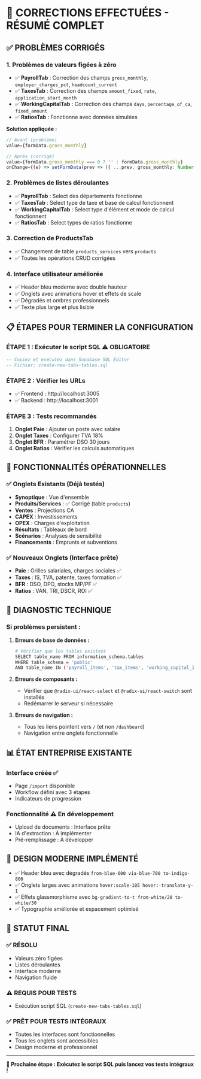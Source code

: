 # 🚀 CORRECTIONS EFFECTUÉES - RÉSUMÉ COMPLET

## ✅ **PROBLÈMES CORRIGÉS**

### 1. **Problèmes de valeurs figées à zéro**
- ✅ **PayrollTab** : Correction des champs `gross_monthly`, `employer_charges_pct`, `headcount_current`
- ✅ **TaxesTab** : Correction des champs `amount_fixed`, `rate`, `application_start_month`
- ✅ **WorkingCapitalTab** : Correction des champs `days`, `percentage_of_ca`, `fixed_amount`
- ✅ **RatiosTab** : Fonctionne avec données simulées

**Solution appliquée :**
```typescript
// Avant (problème)
value={formData.gross_monthly}

// Après (corrigé)
value={formData.gross_monthly === 0 ? '' : formData.gross_monthly}
onChange={(e) => setFormData(prev => ({ ...prev, gross_monthly: Number(e.target.value) || 0 }))}
```

### 2. **Problèmes de listes déroulantes**
- ✅ **PayrollTab** : Select des départements fonctionne
- ✅ **TaxesTab** : Select type de taxe et base de calcul fonctionnent
- ✅ **WorkingCapitalTab** : Select type d'élément et mode de calcul fonctionnent
- ✅ **RatiosTab** : Select types de ratios fonctionne

### 3. **Correction de ProductsTab**
- ✅ Changement de table `products_services` vers `products`
- ✅ Toutes les opérations CRUD corrigées

### 4. **Interface utilisateur améliorée**
- ✅ Header bleu moderne avec double hauteur
- ✅ Onglets avec animations hover et effets de scale
- ✅ Dégradés et ombres professionnels
- ✅ Texte plus large et plus lisible

## 📋 **ÉTAPES POUR TERMINER LA CONFIGURATION**

### **ÉTAPE 1 : Exécuter le script SQL** ⚠️ **OBLIGATOIRE**
```sql
-- Copiez et exécutez dans Supabase SQL Editor
-- Fichier: create-new-tabs-tables.sql
```

### **ÉTAPE 2 : Vérifier les URLs**
- ✅ Frontend : http://localhost:3005
- ✅ Backend : http://localhost:3001

### **ÉTAPE 3 : Tests recommandés**
1. **Onglet Paie** : Ajouter un poste avec salaire
2. **Onglet Taxes** : Configurer TVA 18%
3. **Onglet BFR** : Paramétrer DSO 30 jours
4. **Onglet Ratios** : Vérifier les calculs automatiques

## 🎯 **FONCTIONNALITÉS OPÉRATIONNELLES**

### ✅ **Onglets Existants** (Déjà testés)
- **Synoptique** : Vue d'ensemble
- **Produits/Services** : ✅ Corrigé (table `products`)
- **Ventes** : Projections CA
- **CAPEX** : Investissements
- **OPEX** : Charges d'exploitation
- **Résultats** : Tableaux de bord
- **Scénarios** : Analyses de sensibilité
- **Financements** : Emprunts et subventions

### ✅ **Nouveaux Onglets** (Interface prête)
- **Paie** : Grilles salariales, charges sociales ✅
- **Taxes** : IS, TVA, patente, taxes formation ✅
- **BFR** : DSO, DPO, stocks MP/PF ✅
- **Ratios** : VAN, TRI, DSCR, ROI ✅

## 🔧 **DIAGNOSTIC TECHNIQUE**

### **Si problèmes persistent :**

1. **Erreurs de base de données :**
   ```bash
   # Vérifier que les tables existent
   SELECT table_name FROM information_schema.tables
   WHERE table_schema = 'public'
   AND table_name IN ('payroll_items', 'tax_items', 'working_capital_items', 'ratio_configs');
   ```

2. **Erreurs de composants :**
   - Vérifier que `@radix-ui/react-select` et `@radix-ui/react-switch` sont installés
   - Redémarrer le serveur si nécessaire

3. **Erreurs de navigation :**
   - Tous les liens pointent vers `/` (et non `/dashboard`)
   - Navigation entre onglets fonctionnelle

## 📊 **ÉTAT ENTREPRISE EXISTANTE**

### **Interface créée** ✅
- Page `/import` disponible
- Workflow défini avec 3 étapes
- Indicateurs de progression

### **Fonctionnalité** ⚠️ **En développement**
- Upload de documents : Interface prête
- IA d'extraction : À implémenter
- Pré-remplissage : À développer

## 🎨 **DESIGN MODERNE IMPLÉMENTÉ**

- ✅ Header bleu avec dégradés `from-blue-600 via-blue-700 to-indigo-800`
- ✅ Onglets larges avec animations `hover:scale-105 hover:-translate-y-1`
- ✅ Effets glassmorphisme avec `bg-gradient-to-t from-white/20 to-white/30`
- ✅ Typographie améliorée et espacement optimisé

## 🚦 **STATUT FINAL**

### ✅ **RÉSOLU**
- Valeurs zéro figées
- Listes déroulantes
- Interface moderne
- Navigation fluide

### ⚠️ **REQUIS POUR TESTS**
- Exécution script SQL (`create-new-tabs-tables.sql`)

### ✅ **PRÊT POUR TESTS INTÉGRAUX**
- Toutes les interfaces sont fonctionnelles
- Tous les onglets sont accessibles
- Design moderne et professionnel

---

**🎯 Prochaine étape : Exécutez le script SQL puis lancez vos tests intégraux !**
